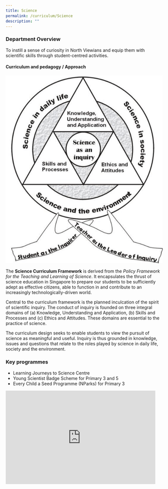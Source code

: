 ```yaml
---
title: Science
permalink: /curriculum/Science
description: ""
---
```

### **Department Overview**


To instill a sense of curiosity in North Viewians and equip them with scientific skills through student-centred activities.

#### **Curriculum and pedagogy / Approach**


![](/images/Curriculum/Science/ScienceCurriculumFramework.png)

The&nbsp;**Science Curriculum Framework**&nbsp;is derived from the&nbsp;_Policy Framework for the Teaching and Learning of Science_. It encapsulates the thrust of science education in Singapore to prepare our students to be sufficiently adept as effective citizens, able to function in and contribute to an increasingly technologically-driven world.

  

Central to the curriculum framework is the planned inculcation of the spirit of scientific inquiry. The conduct of inquiry is founded on three integral domains of (a) Knowledge, Understanding and Application, (b) Skills and Processes and (c) Ethics and Attitudes. These domains are essential to the practice of science.

  

The curriculum design seeks to enable students to view the pursuit of science as meaningful and useful. Inquiry is thus grounded in knowledge, issues and questions that relate to the roles played by science in daily life, society and the environment.

### **Key programmes**


*   Learning Journeys to Science Centre
*   Young Scientist Badge Scheme for Primary 3 and 5
*   Every Child a Seed Programme (NParks) for Primary 3

<iframe allowfullscreen="true" height="299" width="480" frameborder="0" src="https://docs.google.com/presentation/d/e/2PACX-1vT9sRJOBJKfddyT4XV0iMcVhtkdV152G8W7wIr7pVUagBPLbYMGM7CVn_nTNxdWJMDlHJT1H35_ktOp/embed?start=true&amp;loop=true&amp;delayms=3000"></iframe>